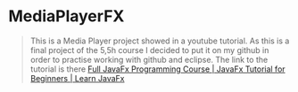 # MediaPlayerFX

> This is a Media Player project showed in a youtube tutorial.
> As this is a final project of the 5,5h course I decided to put it on my github in order to practise working with github and eclipse.
> The link to the tutorial is there [Full JavaFx Programming Course | JavaFx Tutorial for Beginners | Learn JavaFx](https://youtu.be/t4ehYIynI34)

